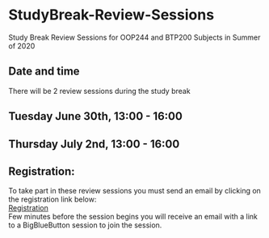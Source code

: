 # StudyBreak-Review-Sessions
Study Break Review Sessions for OOP244 and BTP200 Subjects in Summer of 2020<br />
## Date and time
There will be 2 review sessions during the study break
## Tuesday June 30th, 13:00 - 16:00 
## Thursday July 2nd, 13:00 - 16:00
## Registration:
To take part in these review sessions you must send an email by clicking on the registration link below:<br /> 
[Registration](mailto:fardad.soleimanloo@senecacollege.ca?subject=244200Review&body=I+would+like+to+register+for+the+review+sessions.) <br />
Few minutes before the session begins you will receive an email with a link to a BigBlueButton session to join the session.
